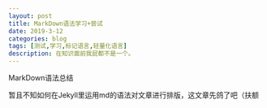 ```yaml
---
layout: post
title: MarkDown语法学习+尝试
date: 2019-3-12
categories: blog
tags: [测试,学习,标记语言,轻量化语言]
description: 在知识面前我屁都不是一个。
---
```


MarkDown语法总结

暂且不知如何在Jekyll里运用md的语法对文章进行排版，这文章先鸽了吧（扶额